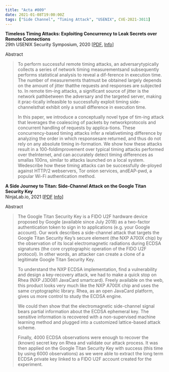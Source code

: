 ```yaml
---
title: "Acta #009"
date: 2021-01-08T19:00:00Z
tags: ["Side Channel", "Timing Attack", "USENIX", CVE-2021-3011]
--- 
```


**Timeless Timing Attacks: Exploiting Concurrency to Leak Secrets over Remote Connections**  
29th USENIX Security Symposium, 2020 [[PDF](https://www.usenix.org/system/files/sec20-van_goethem.pdf), [Info](https://www.usenix.org/conference/usenixsecurity20/presentation/van-goethem)]

Abstract

> To perform successful remote timing attacks, an adversarytypically collects a series of network timing measurementsand subsequently performs statistical analysis to reveal a dif-ference in execution time. The number of measurements thatmust be obtained largely depends on the amount of jitter thatthe requests and responses are subjected to. In remote tim-ing attacks, a significant source of jitter is the network pathbetween the adversary and the targeted server, making it prac-tically infeasible to successfully exploit timing side-channelsthat exhibit only a small difference in execution time.
> 
> In this paper, we introduce a conceptually novel type of tim-ing attack that leverages the coalescing of packets by networkprotocols and concurrent handling of requests by applica-tions. These concurrency-based timing attacks infer a relativetiming difference by analyzing the order in which responsesare returned, and thus do not rely on any absolute timing in-formation. We show how these attacks result in a 100-foldimprovement over typical timing attacks performed over theInternet, and can accurately detect timing differences as smallas 100ns, similar to attacks launched on a local system. Wedescribe how these timing attacks can be successfully de-ployed against HTTP/2 webservers, Tor onion services, andEAP-pwd, a popular Wi-Fi authentication method.

**A Side Journey to Titan: Side-Channel Attack on the Google Titan Security Key**  
NinjaLab.io, 2021 [[PDF](https://ninjalab.io/wp-content/uploads/2021/01/a_side_journey_to_titan.pdf) [Info](https://ninjalab.io/a-side-journey-to-titan/)]

Abstract

> The Google Titan Security Key is a FIDO U2F hardware device proposed by Google (available since July 2018) as a two-factor authentication token to sign in to applications (e.g. your Google account). Our work describes a side-channel attack that targets the Google Titan Security Key’s secure element (the NXP A700X chip) by the observation of its local electromagnetic radiations during ECDSA signatures (the core cryptographic operation of the FIDO U2F protocol). In other words, an attacker can create a clone of a legitimate Google Titan Security Key.
>
> To understand the NXP ECDSA implementation, find a vulnerability and design a key-recovery attack, we had to make a quick stop on Rhea (NXP J3D081 JavaCard smartcard). Freely available on the web, this product looks very much like the NXP A700X chip and uses the same cryptographic library. Rhea, as an open JavaCard platform, gives us more control to study the ECDSA engine.
>
> We could then show that the electromagnetic side-channel signal bears partial information about the ECDSA ephemeral key. The sensitive information is recovered with a non-supervised machine learning method and plugged into a customized lattice-based attack scheme.
>
> Finally, 4000 ECDSA observations were enough to recover the (known) secret key on Rhea and validate our attack process. It was then applied on the Google Titan Security Key with success (this time by using 6000 observations) as we were able to extract the long term ECDSA private key linked to a FIDO U2F account created for the experiment.